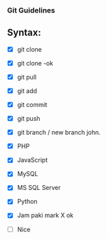 ### Git Guidelines

## Syntax:

- [X] git clone
- [X] git clone -ok
- [X] git pull
- [X] git add
- [X] git commit
- [X] git push
- [X] git branch / new branch john.
- [X] PHP
- [X] JavaScript
- [X] MySQL
- [X] MS SQL Server
- [X] Python
- [X] Jam paki mark X ok
- [ ] Nice 	

